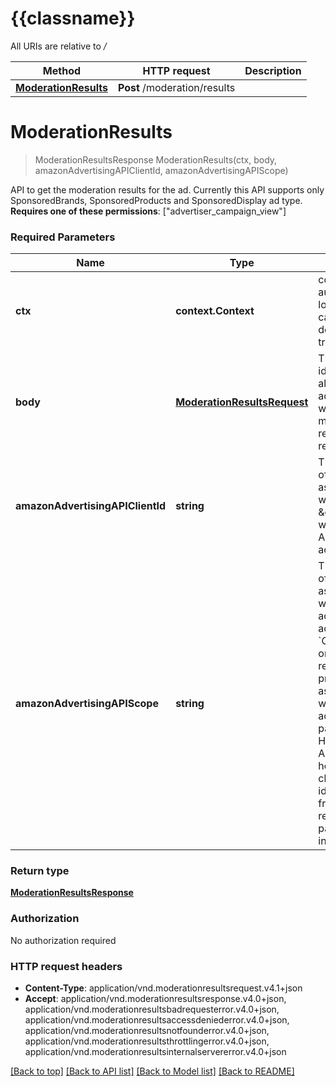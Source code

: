 # {{classname}}

All URIs are relative to */*

Method | HTTP request | Description
------------- | ------------- | -------------
[**ModerationResults**](ModerationResultsApi.md#ModerationResults) | **Post** /moderation/results | 

# **ModerationResults**
> ModerationResultsResponse ModerationResults(ctx, body, amazonAdvertisingAPIClientId, amazonAdvertisingAPIScope)


API to get the moderation results for the ad. Currently this API supports only SponsoredBrands, SponsoredProducts and SponsoredDisplay ad type.  **Requires one of these permissions**: [\"advertiser_campaign_view\"]

### Required Parameters

Name | Type | Description  | Notes
------------- | ------------- | ------------- | -------------
 **ctx** | **context.Context** | context for authentication, logging, cancellation, deadlines, tracing, etc.
  **body** | [**ModerationResultsRequest**](ModerationResultsRequest.md)| The ad identifier along with adProgram for which the moderation results are required. | 
  **amazonAdvertisingAPIClientId** | **string**| The identifier of a client associated with a \&quot;Login with Amazon\&quot; account. | 
  **amazonAdvertisingAPIScope** | **string**| The identifier of a profile associated with the advertiser account. Use &#x60;GET&#x60; method on Profiles resource to list profiles associated with the access token passed in the HTTP Authorization header and choose profile id &#x60;profileId&#x60; from the response to pass it as input. | 

### Return type

[**ModerationResultsResponse**](ModerationResultsResponse.md)

### Authorization

No authorization required

### HTTP request headers

 - **Content-Type**: application/vnd.moderationresultsrequest.v4.1+json
 - **Accept**: application/vnd.moderationresultsresponse.v4.0+json, application/vnd.moderationresultsbadrequesterror.v4.0+json, application/vnd.moderationresultsaccessdeniederror.v4.0+json, application/vnd.moderationresultsnotfounderror.v4.0+json, application/vnd.moderationresultsthrottlingerror.v4.0+json, application/vnd.moderationresultsinternalservererror.v4.0+json

[[Back to top]](#) [[Back to API list]](../README.md#documentation-for-api-endpoints) [[Back to Model list]](../README.md#documentation-for-models) [[Back to README]](../README.md)

